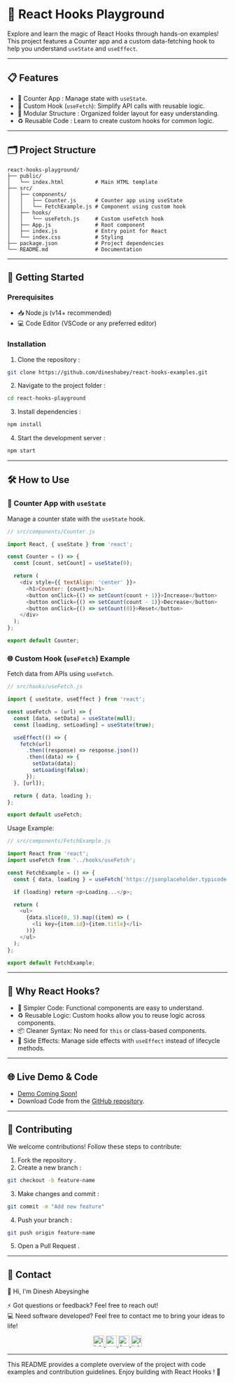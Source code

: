 # 🎯  React Hooks Playground   
Explore and learn the magic of  React Hooks  through hands-on examples! This project features a  Counter app  and a  custom data-fetching hook  to help you understand `useState` and `useEffect`.  

---

## 📋  Features   
- 🔢  Counter App : Manage state with `useState`.  
- 🔄  Custom Hook  (`useFetch`): Simplify API calls with reusable logic.  
- 🧩  Modular Structure : Organized folder layout for easy understanding.  
- ♻️  Reusable Code : Learn to create custom hooks for common logic.

---

## 🗂  Project Structure   

```
react-hooks-playground/
├── public/
│   └── index.html          # Main HTML template
├── src/
│   ├── components/
│   │   ├── Counter.js      # Counter app using useState
│   │   └── FetchExample.js # Component using custom hook
│   ├── hooks/
│   │   └── useFetch.js     # Custom useFetch hook
│   ├── App.js              # Root component
│   ├── index.js            # Entry point for React
│   └── index.css           # Styling
├── package.json            # Project dependencies
└── README.md               # Documentation
```

---

## 🚀  Getting Started   

###  Prerequisites   
- 📥  Node.js  (v14+ recommended)  
- 💻  Code Editor  (VSCode or any preferred editor)  

###  Installation   

1.  Clone the repository :  
   ```bash
   git clone https://github.com/dineshabey/react-hooks-examples.git
   ```
2.  Navigate to the project folder :  
   ```bash
   cd react-hooks-playground
   ```
3.  Install dependencies :  
   ```bash
   npm install
   ```
4.  Start the development server :  
   ```bash
   npm start
   ```

---

## 🛠  How to Use   

### 🔢  Counter App with `useState`   
Manage a counter state with the `useState` hook.

```javascript
// src/components/Counter.js

import React, { useState } from 'react';

const Counter = () => {
  const [count, setCount] = useState(0);

  return (
    <div style={{ textAlign: 'center' }}>
      <h1>Counter: {count}</h1>
      <button onClick={() => setCount(count + 1)}>Increase</button>
      <button onClick={() => setCount(count - 1)}>Decrease</button>
      <button onClick={() => setCount(0)}>Reset</button>
    </div>
  );
};

export default Counter;
```

### 🌐  Custom Hook (`useFetch`) Example   
Fetch data from APIs using `useFetch`.

```javascript
// src/hooks/useFetch.js

import { useState, useEffect } from 'react';

const useFetch = (url) => {
  const [data, setData] = useState(null);
  const [loading, setLoading] = useState(true);

  useEffect(() => {
    fetch(url)
      .then((response) => response.json())
      .then((data) => {
        setData(data);
        setLoading(false);
      });
  }, [url]);

  return { data, loading };
};

export default useFetch;
```

 Usage Example:   
```javascript
// src/components/FetchExample.js

import React from 'react';
import useFetch from '../hooks/useFetch';

const FetchExample = () => {
  const { data, loading } = useFetch('https://jsonplaceholder.typicode.com/posts');

  if (loading) return <p>Loading...</p>;

  return (
    <ul>
      {data.slice(0, 5).map((item) => (
        <li key={item.id}>{item.title}</li>
      ))}
    </ul>
  );
};

export default FetchExample;
```

---

## 🌟  Why React Hooks?   

- 🔧  Simpler Code:  Functional components are easy to understand.  
- ♻️  Reusable Logic:  Custom hooks allow you to reuse logic across components.  
- 📦  Cleaner Syntax:  No need for `this` or class-based components.  
- 🔄  Side Effects:  Manage side effects with `useEffect` instead of lifecycle methods.

---

## 🌐  Live Demo & Code   

-  [Demo Coming Soon!](#)   
-  Download Code  from the [GitHub repository](https://github.com/dineshabey/react-hooks-examples.git).  

---

## 🤝  Contributing   

We welcome contributions! Follow these steps to contribute:

1.  Fork the repository .  
2.  Create a new branch :  
   ```bash
   git checkout -b feature-name
   ```
3.  Make changes and commit :  
   ```bash
   git commit -m "Add new feature"
   ```
4.  Push your branch :  
   ```bash
   git push origin feature-name
   ```
5.  Open a Pull Request .

---


## 📧  Contact  

👋 Hi, I'm Dinesh Abeysinghe

⚡ Got questions or feedback? Feel free to reach out!  
💻 Need software developed? Feel free to contact me to bring your ideas to life!

<div align="center">
<a href="https://www.linkedin.com/in/dinesh-abeysinghe-bb773293" target="_blank">
    <img src="https://img.shields.io/static/v1?message=LinkedIn&logo=linkedin&label=&color=0077B5&logoColor=white&labelColor=&style=for-the-badge" height="25" alt="linkedin logo" />
</a>

<a href="mailto:dinabeysinge@gmail.com" target="_blank">
    <img src="https://img.shields.io/static/v1?message=Gmail&logo=gmail&label=&color=D14836&logoColor=white&labelColor=&style=for-the-badge" height="25" alt="gmail logo" />
</a>

<a href="https://huggingface.co/dineshabeysinghe" target="_blank">
    <img src="https://img.shields.io/static/v1?message=HuggingFace&logo=huggingface&label=&color=FFAA00&logoColor=white&labelColor=&style=for-the-badge" height="25" alt="huggingface logo" />
</a>

<a href="https://www.linkedin.com/newsletters/7205635660026703872/" target="_blank">
    <img src="https://img.shields.io/static/v1?message=FutureAIToday&logo=linkedin&label=&color=0077B5&logoColor=white&labelColor=&style=for-the-badge" height="25" alt="linkedin logo" />
</a>

</div>

---

This README provides a complete overview of the project with code examples and contribution guidelines. Enjoy building with  React Hooks ! 🎉
